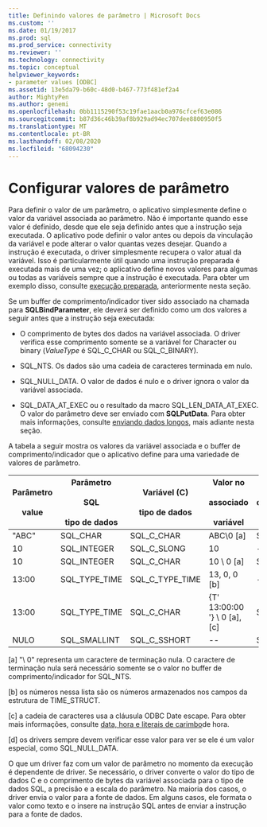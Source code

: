 ```yaml
---
title: Definindo valores de parâmetro | Microsoft Docs
ms.custom: ''
ms.date: 01/19/2017
ms.prod: sql
ms.prod_service: connectivity
ms.reviewer: ''
ms.technology: connectivity
ms.topic: conceptual
helpviewer_keywords:
- parameter values [ODBC]
ms.assetid: 13e5da79-b60c-48d0-b467-773f481ef2a4
author: MightyPen
ms.author: genemi
ms.openlocfilehash: 0bb1115290f53c19fae1aacb0a976cfcef63e086
ms.sourcegitcommit: b87d36c46b39af8b929ad94ec707dee8800950f5
ms.translationtype: MT
ms.contentlocale: pt-BR
ms.lasthandoff: 02/08/2020
ms.locfileid: "68094230"
---
```

# <a name="setting-parameter-values"></a>Configurar valores de parâmetro
Para definir o valor de um parâmetro, o aplicativo simplesmente define o valor da variável associada ao parâmetro. Não é importante quando esse valor é definido, desde que ele seja definido antes que a instrução seja executada. O aplicativo pode definir o valor antes ou depois da vinculação da variável e pode alterar o valor quantas vezes desejar. Quando a instrução é executada, o driver simplesmente recupera o valor atual da variável. Isso é particularmente útil quando uma instrução preparada é executada mais de uma vez; o aplicativo define novos valores para algumas ou todas as variáveis sempre que a instrução é executada. Para obter um exemplo disso, consulte [execução preparada](../../../odbc/reference/develop-app/prepared-execution-odbc.md), anteriormente nesta seção.  
  
 Se um buffer de comprimento/indicador tiver sido associado na chamada para **SQLBindParameter**, ele deverá ser definido como um dos valores a seguir antes que a instrução seja executada:  
  
-   O comprimento de bytes dos dados na variável associada. O driver verifica esse comprimento somente se a variável for Character ou binary (*ValueType* é SQL_C_CHAR ou SQL_C_BINARY).  
  
-   SQL_NTS. Os dados são uma cadeia de caracteres terminada em nulo.  
  
-   SQL_NULL_DATA. O valor de dados é nulo e o driver ignora o valor da variável associada.  
  
-   SQL_DATA_AT_EXEC ou o resultado da macro SQL_LEN_DATA_AT_EXEC. O valor do parâmetro deve ser enviado com **SQLPutData**. Para obter mais informações, consulte [enviando dados longos](../../../odbc/reference/develop-app/sending-long-data.md), mais adiante nesta seção.  
  
 A tabela a seguir mostra os valores da variável associada e o buffer de comprimento/indicador que o aplicativo define para uma variedade de valores de parâmetro.  
  
|Parâmetro<br /><br /> value|Parâmetro<br /><br /> SQL<br /><br /> tipo de dados|Variável (C)<br /><br /> tipo de dados|Valor no <br /><br /> associado<br /><br /> variável|Valor no <br /><br /> comprimento/indicador<br /><br /> buffer [d]|  
|-------------------------|-----------------------------------------|----------------------------------|-------------------------------------|----------------------------------------------------|  
|"ABC"|SQL_CHAR|SQL_C_CHAR|ABC\0 [a]|SQL_NTS ou 3|  
|10|SQL_INTEGER|SQL_C_SLONG|10|--|  
|10|SQL_INTEGER|SQL_C_CHAR|10 \ 0 [a]|SQL_NTS ou 2|  
|13:00|SQL_TYPE_TIME|SQL_C_TYPE_TIME|13, 0, 0 [b]|--|  
|13:00|SQL_TYPE_TIME|SQL_C_CHAR|{T' 13:00:00 '} \ 0 [a], [c]|SQL_NTS ou 14|  
|NULO|SQL_SMALLINT|SQL_C_SSHORT|--|SQL_NULL_DATA|  
  
 [a] "\ 0" representa um caractere de terminação nula. O caractere de terminação nula será necessário somente se o valor no buffer de comprimento/indicador for SQL_NTS.  
  
 [b] os números nessa lista são os números armazenados nos campos da estrutura de TIME_STRUCT.  
  
 [c] a cadeia de caracteres usa a cláusula ODBC Date escape. Para obter mais informações, consulte [data, hora e literais de carimbo](../../../odbc/reference/develop-app/date-time-and-timestamp-literals.md)de hora.  
  
 [d] os drivers sempre devem verificar esse valor para ver se ele é um valor especial, como SQL_NULL_DATA.  
  
 O que um driver faz com um valor de parâmetro no momento da execução é dependente de driver. Se necessário, o driver converte o valor do tipo de dados C e o comprimento de bytes da variável associada para o tipo de dados SQL, a precisão e a escala do parâmetro. Na maioria dos casos, o driver envia o valor para a fonte de dados. Em alguns casos, ele formata o valor como texto e o insere na instrução SQL antes de enviar a instrução para a fonte de dados.
